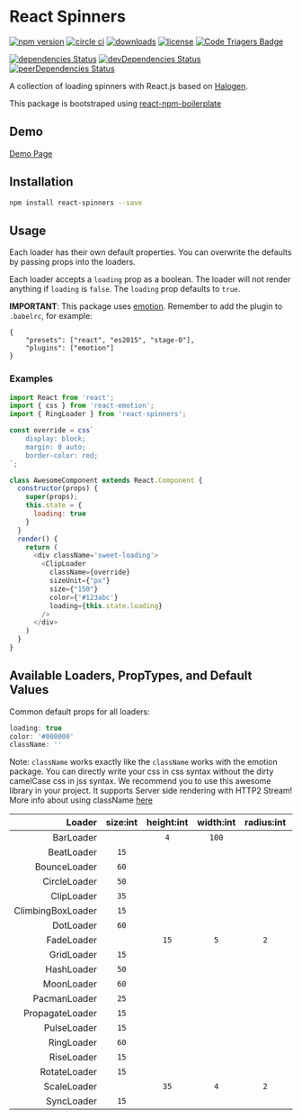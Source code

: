 # React Spinners

[![npm version](https://badge.fury.io/js/react-spinners.svg)][npm_url]
[![circle ci](https://circleci.com/gh/davidhu2000/react-spinners.svg?style=shield)][ci_url]
[![downloads](https://img.shields.io/npm/dt/react-spinners.svg)][npm_url]
[![license](https://img.shields.io/npm/l/react-spinners.svg)][npm_url]
[![Code Triagers Badge](https://www.codetriage.com/davidhu2000/react-spinners/badges/users.svg)](https://www.codetriage.com/davidhu2000/react-spinners)

[![dependencies Status](https://david-dm.org/davidhu2000/react-spinners/status.svg)](https://david-dm.org/davidhu2000/react-spinners)
[![devDependencies Status](https://david-dm.org/davidhu2000/react-spinners/dev-status.svg)](https://david-dm.org/davidhu2000/react-spinners?type=dev)
[![peerDependencies Status](https://david-dm.org/davidhu2000/react-spinners/peer-status.svg)](https://david-dm.org/davidhu2000/react-spinners?type=peer)

[npm_url]: https://www.npmjs.org/package/react-spinners
[ci_url]: https://circleci.com/gh/davidhu2000/react-spinners

A collection of loading spinners with React.js based on [Halogen](https://github.com/yuanyan/halogen).

This package is bootstraped using [react-npm-boilerplate](https://github.com/juliancwirko/react-npm-boilerplate)

## Demo

[Demo Page](https://davidhu2000.github.io/react-spinners)

## Installation

```bash
npm install react-spinners --save
```

## Usage

Each loader has their own default properties. You can overwrite the defaults by passing props into the loaders.

Each loader accepts a `loading` prop as a boolean. The loader will not render anything if `loading` is `false`. The `loading` prop defaults to `true`.

**IMPORTANT**: This package uses [emotion](https://github.com/emotion-js/emotion). Remember to add the plugin to `.babelrc`, for example: 

```
{
    "presets": ["react", "es2015", "stage-0"],
    "plugins": ["emotion"]
}
```

### Examples
 
```js
import React from 'react';
import { css } from 'react-emotion';
import { RingLoader } from 'react-spinners';

const override = css`
    display: block;
    margin: 0 auto;
    border-color: red;
`;

class AwesomeComponent extends React.Component {
  constructor(props) {
    super(props);
    this.state = {
      loading: true
    }
  }
  render() {
    return (
      <div className='sweet-loading'>
        <ClipLoader
          className={override}
          sizeUnit={"px"}
          size={"150"}
          color={'#123abc'}
          loading={this.state.loading}
        />
      </div> 
    )
  }
}
```

## Available Loaders, PropTypes, and Default Values

Common default props for all loaders:

```js
loading: true
color: '#000000'
className: ''
```
Note:
`className` works exactly like the `className` works with the emotion package.
You can directly write your css in css syntax without the dirty camelCase css in jss syntax.
We recommend you to use this awesome library in your project. It supports Server side rendering with HTTP2 Stream! 
More info about using className [here](https://emotion.sh/docs/css)



Loader                  | size:int | height:int | width:int | radius:int | margin:str
-----------------------:|:--------:|:----------:|:---------:|:----------:|:---------:
BarLoader               |          | `4`        | `100`     |            |
BeatLoader              | `15`     |            |           |            | `2px`
BounceLoader            | `60`     |            |           |            |
CircleLoader            | `50`     |            |           |            |
ClipLoader              | `35`     |            |           |            |
ClimbingBoxLoader       | `15`     |            |           |            |
DotLoader               | `60`     |            |           |            | `2px`
FadeLoader              |          | `15`       | `5`       | `2`        | `2px`
GridLoader              | `15`     |            |           |            |
HashLoader              | `50`     |            |           |            | `2px`
MoonLoader              | `60`     |            |           |            | `2px`
PacmanLoader            | `25`     |            |           |            | `2px`
PropagateLoader         | `15`     |            |           |            |
PulseLoader             | `15`     |            |           |            | `2px`
RingLoader              | `60`     |            |           |            | `2px`
RiseLoader              | `15`     |            |           |            | `2px`
RotateLoader            | `15`     |            |           |            | `2px`
ScaleLoader             |          | `35`       | `4`       | `2`        | `2px`
SyncLoader              | `15`     |            |           |            | `2px`
